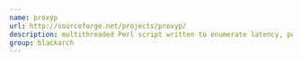 ```yaml
---
name: proxyp
url: http://sourceforge.net/projects/proxyp/
description: multithreaded Perl script written to enumerate latency, port numbers, server names, & geolocations of proxy IP addresses. URL : http://sourceforge.net/projects/proxyp/ Groups : blackarch blackarch-proxy blackarch-scanner
group: blackarch
---
```

